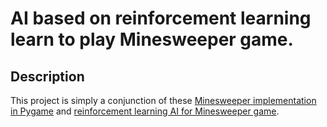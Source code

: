 
# AI based on reinforcement learning learn to play Minesweeper game.

## Description

This project is simply a conjunction of these
[Minesweeper implementation in Pygame](https://github.com/sdlee94/Minesweeper-AI-Reinforcement-Learning)
and [reinforcement learning AI for Minesweeper game](https://github.com/danielchang2002/Pygame/tree/main/Minesweeper).
